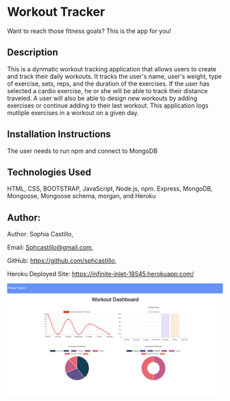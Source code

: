 # Workout Tracker

Want to reach those fitness goals? This is the app for you!

## Description

This is a dynmatic workout tracking application that allows users to create and track their daily workouts. It tracks the user's name, user's weight, type of exercise, sets, reps, and the duration of the exercises. If the user has selected a cardio exercise, he or she will be able to track their distance traveled. A user will also be able to design new workouts by adding exercises or continue adding to their last workout. This application logs mutliple exercises in a workout on a given day. 

## Installation Instructions

The user needs to run npm and connect to MongoDB


## Technologies Used

HTML, CSS, BOOTSTRAP, JavaScript, Node.js, npm. Express, MongoDB, Mongoose, Mongoose schema, morgan, and Heroku


## Author:

Author: Sophia Castillo,


Email: Sphcastillo@gmail.com,


GitHub: https://github.com/sphcastillo,


Heroku Deployed Site: https://infinite-inlet-18545.herokuapp.com/


<img src="imgFolder/Screen Shot 2020-09-25 at 5.05.11 AM.png"/>
